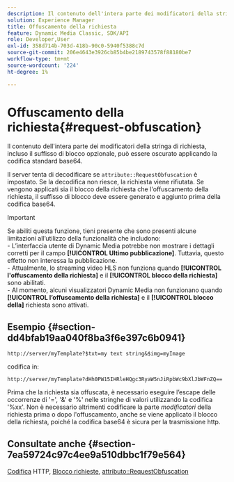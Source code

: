 ```yaml
---
description: Il contenuto dell'intera parte dei modificatori della stringa di richiesta, incluso il suffisso di blocco opzionale, può essere oscurato applicando la codifica standard base64.
solution: Experience Manager
title: Offuscamento della richiesta
feature: Dynamic Media Classic, SDK/API
role: Developer,User
exl-id: 358d714b-703d-418b-90c0-5940f5388c7d
source-git-commit: 206e4643e3926cb85b4be2189743578f88180be7
workflow-type: tm+mt
source-wordcount: '224'
ht-degree: 1%

---
```


# Offuscamento della richiesta{#request-obfuscation}

Il contenuto dell&#39;intera parte dei modificatori della stringa di richiesta, incluso il suffisso di blocco opzionale, può essere oscurato applicando la codifica standard base64.

Il server tenta di decodificare se `attribute::RequestObfuscation` è impostato. Se la decodifica non riesce, la richiesta viene rifiutata. Se vengono applicati sia il blocco della richiesta che l&#39;offuscamento della richiesta, il suffisso di blocco deve essere generato e aggiunto prima della codifica base64.

>[!IMPORTANT]
>
>Se abiliti questa funzione, tieni presente che sono presenti alcune limitazioni all’utilizzo della funzionalità che includono:<br>- L’interfaccia utente di Dynamic Media potrebbe non mostrare i dettagli corretti per il campo **[!UICONTROL Ultimo pubblicazione]**. Tuttavia, questo effetto non interessa la pubblicazione.<br>- Attualmente, lo streaming video HLS non funziona quando **[!UICONTROL l&#39;offuscamento della richiesta]** e il  **[!UICONTROL blocco della richiesta]** sono abilitati.<br>- Al momento, alcuni visualizzatori Dynamic Media non funzionano quando  **[!UICONTROL l’offuscamento della richiesta]** e il  **[!UICONTROL blocco della]** richiesta sono attivati.

## Esempio {#section-dd4bfab19aa040f8ba3f6e397c6b0941}

`http://server/myTemplate?$txt=my text string&$img=myImage`

codifica in:

`http://server/myTemplate?dHh0PW15IHRleHQgc3RyaW5nJiRpbWc9bXlJbWFnZQ==`

Prima che la richiesta sia offuscata, è necessario eseguire l’escape delle occorrenze di &#39;=&#39;, &#39;&amp;&#39; e &#39;%&#39; nelle stringhe di valori utilizzando la codifica &#39;%xx&#39;. Non è necessario altrimenti codificare la parte *modificatori* della richiesta prima o dopo l&#39;offuscamento, anche se viene applicato il blocco della richiesta, poiché la codifica base64 è sicura per la trasmissione http.

## Consultate anche {#section-7ea59724c97c4ee9a510dbbc1f79e564}

[Codifica](../../../../../is-api/http-ref/image-serving-api-ref/c-http-protocol-reference/c-syntax-and-features/r-http-encoding.md#reference-bb34dd13f316462695448acfa8f92df7) HTTP,  [Blocco richieste](../../../../../is-api/http-ref/image-serving-api-ref/c-http-protocol-reference/c-syntax-and-features/r-request-locking.md#reference-4177193d20774daab0dbf206a927844c),  [attributo::RequestObfuscation](../../../../../is-api/image-catalog/image-serving-api-ref/c-image-catalog-reference/c-attributes-reference/r-requestobfuscation.md#reference-730a3330253343f893419ebd52baf0bd)
